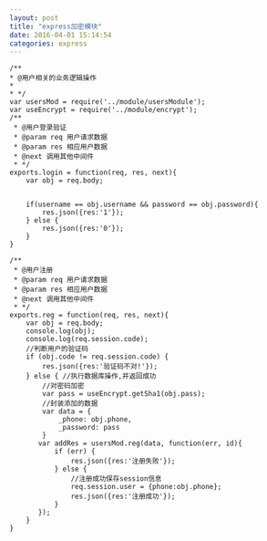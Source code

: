 ```yaml
---
layout: post
title: "express加密模块"
date: 2016-04-01 15:14:54
categories: express
---
```


    /**
    * @用户相关的业务逻辑操作
    *
    * */
    var usersMod = require('../module/usersModule');
    var useEncrypt = require('../module/encrypt');
    /**
     * @用户登录验证
     * @param req 用户请求数据
     * @param res 相应用户数据
     * @next 调用其他中间件
     * */
    exports.login = function(req, res, next){
        var obj = req.body;
        
        
        if(username == obj.username && password == obj.password){
            res.json({res:'1'});
        } else {
            res.json({res:'0'});
        }
    }
    
    /**
     * @用户注册
     * @param req 用户请求数据
     * @param res 相应用户数据
     * @next 调用其他中间件
     * */
    exports.reg = function(req, res, next){
        var obj = req.body;
        console.log(obj);
        console.log(req.session.code);
        //判断用户的验证码
        if (obj.code != req.session.code) {
            res.json({res:'验证码不对!'});
        } else { //执行数据库操作,并返回成功
            //对密码加密
            var pass = useEncrypt.getSha1(obj.pass);
            //封装添加的数据
            var data = {
                _phone: obj.phone,
                _password: pass
            }
           var addRes = usersMod.reg(data, function(err, id){
               if (err) {
                   res.json({res:'注册失败'});
               } else {
                   //注册成功保存session信息
                   req.session.user = {phone:obj.phone};
                   res.json({res:'注册成功'});
               }
           });
        }
    }
